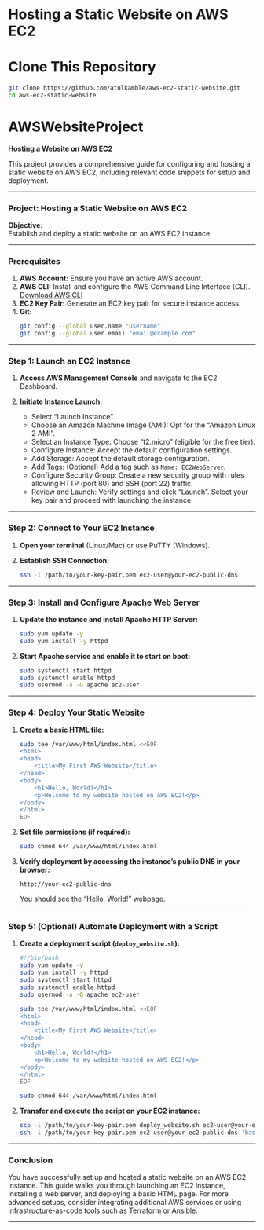 # Hosting a Static Website on AWS EC2
# Clone This Repository
```bash
git clone https://github.com/atulkamble/aws-ec2-static-website.git
cd aws-ec2-static-website
```

# AWSWebsiteProject
**Hosting a Website on AWS EC2**

This project provides a comprehensive guide for configuring and hosting a static website on AWS EC2, including relevant code snippets for setup and deployment.

---

### **Project: Hosting a Static Website on AWS EC2**

**Objective:**  
Establish and deploy a static website on an AWS EC2 instance.

---

### **Prerequisites**

1. **AWS Account:** Ensure you have an active AWS account.
2. **AWS CLI:** Install and configure the AWS Command Line Interface (CLI). [Download AWS CLI](https://aws.amazon.com/cli/)
3. **EC2 Key Pair:** Generate an EC2 key pair for secure instance access.
4. **Git:**
   ```bash
   git config --global user.name "username"
   git config --global user.email "email@example.com"
   ```

---

### **Step 1: Launch an EC2 Instance**

1. **Access AWS Management Console** and navigate to the EC2 Dashboard.

2. **Initiate Instance Launch:**
   - Select “Launch Instance”.
   - Choose an Amazon Machine Image (AMI): Opt for the “Amazon Linux 2 AMI”.
   - Select an Instance Type: Choose “t2.micro” (eligible for the free tier).
   - Configure Instance: Accept the default configuration settings.
   - Add Storage: Accept the default storage configuration.
   - Add Tags: (Optional) Add a tag such as `Name: EC2WebServer`.
   - Configure Security Group: Create a new security group with rules allowing HTTP (port 80) and SSH (port 22) traffic.
   - Review and Launch: Verify settings and click “Launch”. Select your key pair and proceed with launching the instance.

---

### **Step 2: Connect to Your EC2 Instance**

1. **Open your terminal** (Linux/Mac) or use PuTTY (Windows).

2. **Establish SSH Connection:**
   ```bash
   ssh -i /path/to/your-key-pair.pem ec2-user@your-ec2-public-dns
   ```

---

### **Step 3: Install and Configure Apache Web Server**

1. **Update the instance and install Apache HTTP Server:**
   ```bash
   sudo yum update -y
   sudo yum install -y httpd
   ```

2. **Start Apache service and enable it to start on boot:**
   ```bash
   sudo systemctl start httpd
   sudo systemctl enable httpd
   sudo usermod -a -G apache ec2-user
   ```

---

### **Step 4: Deploy Your Static Website**

1. **Create a basic HTML file:**
   ```bash
   sudo tee /var/www/html/index.html <<EOF
   <html>
   <head>
       <title>My First AWS Website</title>
   </head>
   <body>
       <h1>Hello, World!</h1>
       <p>Welcome to my website hosted on AWS EC2!</p>
   </body>
   </html>
   EOF
   ```

2. **Set file permissions (if required):**
   ```bash
   sudo chmod 644 /var/www/html/index.html
   ```

3. **Verify deployment by accessing the instance’s public DNS in your browser:**
   ```
   http://your-ec2-public-dns
   ```

   You should see the “Hello, World!” webpage.

---

### **Step 5: (Optional) Automate Deployment with a Script**

1. **Create a deployment script (`deploy_website.sh`):**
   ```bash
   #!/bin/bash
   sudo yum update -y
   sudo yum install -y httpd
   sudo systemctl start httpd
   sudo systemctl enable httpd
   sudo usermod -a -G apache ec2-user

   sudo tee /var/www/html/index.html <<EOF
   <html>
   <head>
       <title>My First AWS Website</title>
   </head>
   <body>
       <h1>Hello, World!</h1>
       <p>Welcome to my website hosted on AWS EC2!</p>
   </body>
   </html>
   EOF

   sudo chmod 644 /var/www/html/index.html
   ```

2. **Transfer and execute the script on your EC2 instance:**
   ```bash
   scp -i /path/to/your-key-pair.pem deploy_website.sh ec2-user@your-ec2-public-dns:/home/ec2-user/
   ssh -i /path/to/your-key-pair.pem ec2-user@your-ec2-public-dns 'bash /home/ec2-user/deploy_website.sh'
   ```

---

### **Conclusion**

You have successfully set up and hosted a static website on an AWS EC2 instance. This guide walks you through launching an EC2 instance, installing a web server, and deploying a basic HTML page. For more advanced setups, consider integrating additional AWS services or using infrastructure-as-code tools such as Terraform or Ansible.

---
